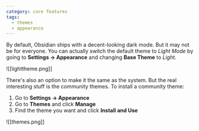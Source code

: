 ```yaml
---
category: core features
tags:
  - themes
  - appearance
---
```

By default, Obsidian ships with a decent-looking dark mode. But it may not be for everyone. You can actually switch the default theme to _Light Mode_ by going to **Settings → Appearance** and changing **Base Theme** to _Light._

![[lighttheme.png]]

There's also an option to make it the same as the system. But the real interesting stuff is the community themes. To install a community theme:

1. Go to **Settings → Appearance**
2. Go to **Themes** and click **Manage**
3. Find the theme you want and click **Install and Use**

![[themes.png]]